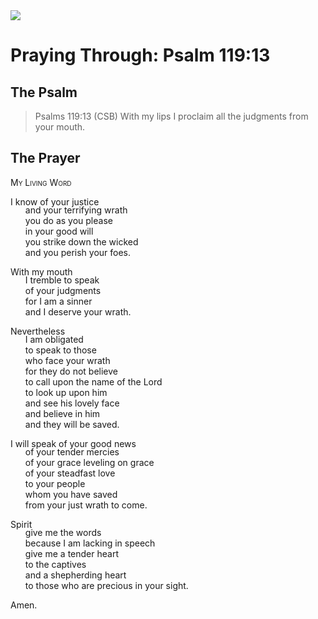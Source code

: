 <img class="intro-right" src="/images/art-paris-psalter.jpg">

<style>
  li {list-style-type: none;}
  p + ul {
    margin-top: -18px;
}
</style>

# Praying Through: Psalm 119:13

## The Psalm

>Psalms 119:13 (CSB) With my lips I proclaim all the judgments from your mouth.

## The Prayer

<div style="font-variant: small-caps;">
My Living Word
</div>

I know of your justice
* and your terrifying wrath
* you do as you please
* in your good will
* you strike down the wicked
* and you perish your foes.

With my mouth
* I tremble to speak
* of your judgments
* for I am a sinner
* and I deserve your wrath.

Nevertheless
* I am obligated
* to speak to those
* who face your wrath
* for they do not believe
* to call upon the name of the Lord
* to look up upon him
* and see his lovely face
* and believe in him
* and they will be saved.

I will speak of your good news
* of your tender mercies
* of your grace leveling on grace
* of your steadfast love
* to your people
* whom you have saved
* from your just wrath to come.

Spirit
* give me the words
* because I am lacking in speech
* give me a tender heart
* to the captives
* and a shepherding heart
* to those who are precious in your sight.

Amen.
